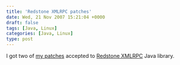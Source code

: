 ```yaml
---
title: 'Redstone XMLRPC patches'
date: Wed, 21 Nov 2007 15:21:04 +0000
draft: false
tags: [Java, Linux]
categories: [Java, Linux]
type: post
---
```


I got two of [my patches](http://sourceforge.net/tracker/?group_id=25164&atid=383549&by_submitter=jesusr_redhat) accepted to [Redstone XMLRPC](http://xmlrpc.sourceforge.net/) Java library.